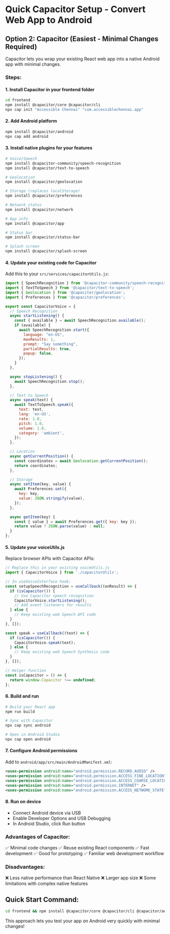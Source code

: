 # Quick Capacitor Setup - Convert Web App to Android

## Option 2: Capacitor (Easiest - Minimal Changes Required)

Capacitor lets you wrap your existing React web app into a native Android app with minimal changes.

### Steps:

#### 1. Install Capacitor in your frontend folder
```bash
cd frontend
npm install @capacitor/core @capacitor/cli
npx cap init "Accessible Chennai" "com.accessiblechennai.app"
```

#### 2. Add Android platform
```bash
npm install @capacitor/android
npx cap add android
```

#### 3. Install native plugins for your features
```bash
# Voice/Speech
npm install @capacitor-community/speech-recognition
npm install @capacitor/text-to-speech

# Geolocation
npm install @capacitor/geolocation

# Storage (replaces localStorage)
npm install @capacitor/preferences

# Network status
npm install @capacitor/network

# App info
npm install @capacitor/app

# Status bar
npm install @capacitor/status-bar

# Splash screen
npm install @capacitor/splash-screen
```

#### 4. Update your existing code for Capacitor

Add this to your `src/services/capacitorUtils.js`:

```javascript
import { SpeechRecognition } from '@capacitor-community/speech-recognition';
import { TextToSpeech } from '@capacitor/text-to-speech';
import { Geolocation } from '@capacitor/geolocation';
import { Preferences } from '@capacitor/preferences';

export const CapacitorVoice = {
  // Speech Recognition
  async startListening() {
    const { available } = await SpeechRecognition.available();
    if (available) {
      await SpeechRecognition.start({
        language: "en-US",
        maxResults: 1,
        prompt: "Say something",
        partialResults: true,
        popup: false,
      });
    }
  },

  async stopListening() {
    await SpeechRecognition.stop();
  },

  // Text to Speech
  async speak(text) {
    await TextToSpeech.speak({
      text: text,
      lang: 'en-US',
      rate: 1.0,
      pitch: 1.0,
      volume: 1.0,
      category: 'ambient',
    });
  },

  // Location
  async getCurrentPosition() {
    const coordinates = await Geolocation.getCurrentPosition();
    return coordinates;
  },

  // Storage
  async setItem(key, value) {
    await Preferences.set({
      key: key,
      value: JSON.stringify(value),
    });
  },

  async getItem(key) {
    const { value } = await Preferences.get({ key: key });
    return value ? JSON.parse(value) : null;
  }
};
```

#### 5. Update your voiceUtils.js
Replace browser APIs with Capacitor APIs:

```javascript
// Replace this in your existing voiceUtils.js
import { CapacitorVoice } from './capacitorUtils';

// In useVoiceInterface hook:
const setupSpeechRecognition = useCallback((onResult) => {
  if (isCapacitor()) {
    // Use Capacitor speech recognition
    CapacitorVoice.startListening();
    // Add event listeners for results
  } else {
    // Keep existing web Speech API code
  }
}, []);

const speak = useCallback((text) => {
  if (isCapacitor()) {
    CapacitorVoice.speak(text);
  } else {
    // Keep existing web Speech Synthesis code
  }
}, []);

// Helper function
const isCapacitor = () => {
  return window.Capacitor !== undefined;
};
```

#### 6. Build and run
```bash
# Build your React app
npm run build

# Sync with Capacitor
npx cap sync android

# Open in Android Studio
npx cap open android
```

#### 7. Configure Android permissions

Add to `android/app/src/main/AndroidManifest.xml`:

```xml
<uses-permission android:name="android.permission.RECORD_AUDIO" />
<uses-permission android:name="android.permission.ACCESS_FINE_LOCATION" />
<uses-permission android:name="android.permission.ACCESS_COARSE_LOCATION" />
<uses-permission android:name="android.permission.INTERNET" />
<uses-permission android:name="android.permission.ACCESS_NETWORK_STATE" />
```

#### 8. Run on device
- Connect Android device via USB
- Enable Developer Options and USB Debugging
- In Android Studio, click Run button

### Advantages of Capacitor:
✅ Minimal code changes
✅ Reuse existing React components
✅ Fast development
✅ Good for prototyping
✅ Familiar web development workflow

### Disadvantages:
❌ Less native performance than React Native
❌ Larger app size
❌ Some limitations with complex native features

## Quick Start Command:
```bash
cd frontend && npm install @capacitor/core @capacitor/cli @capacitor/android && npx cap init "Accessible Chennai" "com.accessiblechennai.app" && npx cap add android
```

This approach lets you test your app on Android very quickly with minimal changes!

